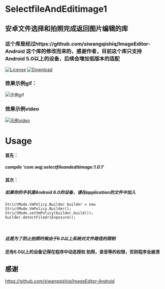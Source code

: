 # SelectfileAndEditimage1
## 安卓文件选择和拍照完成返回图片编辑的库  
### 这个库是经过https://github.com/siwangqishiq/ImageEditor-Android 这个库的修改而来的，感谢作者，目前这个库只支持Android 5.0以上的设备，后续会增加低版本的适配  
[![License](https://img.shields.io/badge/license-Apache%202-green.svg)](https://www.apache.org/licenses/LICENSE-2.0)
[ ![Download](https://api.bintray.com/packages/mrwen/ImageAndFile/selectfileandeditimage/images/download.svg) ](https://bintray.com/mrwen/ImageAndFile/selectfileandeditimage/_latestVersion)  
### 效果示例gif：  
![示例gif](https://github.com/wqjuser/SelectfileAndEditimage1/blob/master/example.gif)  
### 效果示例video  
[![示例video](http://img.youtube.com/vi/Ky-U-DwSLoM/0.jpg)](https://youtu.be/Ky-U-DwSLoM)   
# Usage  
#### 首先：  
##### compile 'com.wqj:selectfileandeditimage:1.0.1'  
#### 其次：  
##### 如果你的手机是Android 6.0的设备，请在application的文件中加入  
  
    StrictMode.VmPolicy.Builder builder = new StrictMode.VmPolicy.Builder();
    StrictMode.setVmPolicy(builder.build());
    builder.detectFileUriExposure();
  
##### 这是为了防止拍照时候由于6.0以上系统对文件路径的限制  
#### 还有6.0以上的设备记得在程序中动态授权 拍照，录音等的权限，否则程序会崩溃

## 感谢
https://github.com/siwangqishiq/ImageEditor-Android
